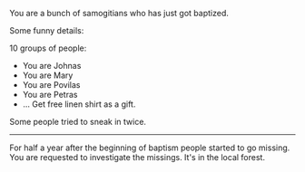 You are a bunch of samogitians who has just got baptized. 

Some funny details:

10 groups of people:
- You are Johnas
- You are Mary
- You are Povilas
- You are Petras
- ...
Get free linen shirt as a gift.

Some people tried to sneak in twice.

---
For half a year after the beginning of baptism people started to go missing. You are requested to investigate the missings. It's in the local forest.
